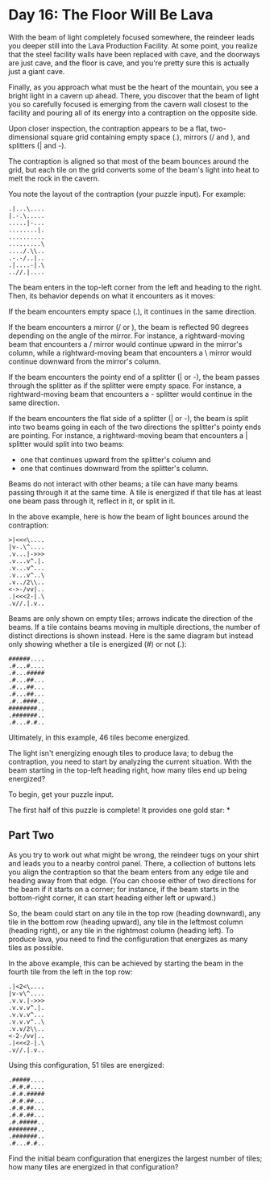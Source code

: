# Day 16: The Floor Will Be Lava

With the beam of light completely focused somewhere, the reindeer leads you deeper still into the Lava Production Facility. At some point, you realize that the steel facility walls have been replaced with cave, and the doorways are just cave, and the floor is cave, and you're pretty sure this is actually just a giant cave.

Finally, as you approach what must be the heart of the mountain, you see a bright light in a cavern up ahead. There, you discover that the beam of light you so carefully focused is emerging from the cavern wall closest to the facility and pouring all of its energy into a contraption on the opposite side.

Upon closer inspection, the contraption appears to be a flat, two-dimensional square grid containing empty space (.), mirrors (/ and \), and splitters (| and -).

The contraption is aligned so that most of the beam bounces around the grid, but each tile on the grid converts some of the beam's light into heat to melt the rock in the cavern.

You note the layout of the contraption (your puzzle input). For example:
```
.|...\....
|.-.\.....
.....|-...
........|.
..........
.........\
..../.\\..
.-.-/..|..
.|....-|.\
..//.|....
```
The beam enters in the top-left corner from the left and heading to the right. 
Then, its behavior depends on what it encounters as it moves:

If the beam encounters empty space (.), it continues in the same direction.

If the beam encounters a mirror (/ or \), the beam is reflected 90 degrees depending on the angle of the mirror. 
For instance, a rightward-moving beam that encounters a / mirror would continue upward in the mirror's column, 
while a rightward-moving beam that encounters a \ mirror would continue downward from the mirror's column.

If the beam encounters the pointy end of a splitter (| or -), the beam passes through the splitter as if the splitter were empty space. 
For instance, a rightward-moving beam that encounters a - splitter would continue in the same direction.

If the beam encounters the flat side of a splitter (| or -), the beam is split into two beams going in each of the two directions the splitter's pointy ends are pointing. 
For instance, a rightward-moving beam that encounters a | splitter would split into two beams: 
- one that continues upward from the splitter's column and 
- one that continues downward from the splitter's column.

Beams do not interact with other beams; a tile can have many beams passing through it at the same time. 
A tile is energized if that tile has at least one beam pass through it, reflect in it, or split in it.

In the above example, here is how the beam of light bounces around the contraption:
```
>|<<<\....
|v-.\^....
.v...|->>>
.v...v^.|.
.v...v^...
.v...v^..\
.v../2\\..
<->-/vv|..
.|<<<2-|.\
.v//.|.v..
```
Beams are only shown on empty tiles; arrows indicate the direction of the beams. 
If a tile contains beams moving in multiple directions, the number of distinct directions is shown instead. 
Here is the same diagram but instead only showing whether a tile is energized (#) or not (.):
```
######....
.#...#....
.#...#####
.#...##...
.#...##...
.#...##...
.#..####..
########..
.#######..
.#...#.#..
```
Ultimately, in this example, 46 tiles become energized.

The light isn't energizing enough tiles to produce lava; to debug the contraption, you need to start by analyzing the current situation. With the beam starting in the top-left heading right, how many tiles end up being energized?

To begin, get your puzzle input.

The first half of this puzzle is complete! It provides one gold star: *


## Part Two

As you try to work out what might be wrong, the reindeer tugs on your shirt and leads you to a nearby control panel. 
There, a collection of buttons lets you align the contraption so that the beam enters from any edge tile 
and heading away from that edge. (You can choose either of two directions for the beam if it starts on a corner; 
for instance, if the beam starts in the bottom-right corner, it can start heading either left or upward.)

So, the beam could start on any tile in the top row (heading downward), any tile in the bottom row (heading upward), 
any tile in the leftmost column (heading right), or any tile in the rightmost column (heading left). 
To produce lava, you need to find the configuration that energizes as many tiles as possible.

In the above example, this can be achieved by starting the beam in the fourth tile from the left in the top row:

```
.|<2<\....
|v-v\^....
.v.v.|->>>
.v.v.v^.|.
.v.v.v^...
.v.v.v^..\
.v.v/2\\..
<-2-/vv|..
.|<<<2-|.\
.v//.|.v..
```
Using this configuration, 51 tiles are energized:
```
.#####....
.#.#.#....
.#.#.#####
.#.#.##...
.#.#.##...
.#.#.##...
.#.#####..
########..
.#######..
.#...#.#..
```
Find the initial beam configuration that energizes the largest number of tiles; 
how many tiles are energized in that configuration?
